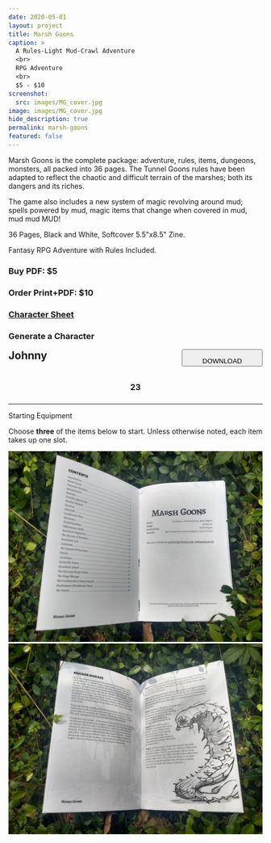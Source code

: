 ```yaml
---
date: 2020-05-01
layout: project
title: Marsh Goons
caption: >
  A Rules-Light Mud-Crawl Adventure
  <br>
  RPG Adventure
  <br>
  $5 - $10
screenshot:
  src: images/MG_cover.jpg
image: images/MG_cover.jpg
hide_description: true
permalink: marsh-goons
featured: false
---
```


<div class="shoppingCard">
  <div class="shoppingColumn">
    <p>Marsh Goons is the complete package: adventure, rules, items, dungeons, monsters, all packed into 36 pages. The Tunnel Goons rules have been adapted to reflect the chaotic and difficult terrain of the marshes; both its dangers and its riches.<p>
    </p>The game also includes a new system of magic revolving around mud; spells powered by mud, magic items that change when covered in mud, mud mud MUD!</p>
    <p>36 Pages, Black and White, Softcover 5.5"x8.5" Zine.</p>
    <p>Fantasy RPG Adventure with Rules Included.</p>
  </div>
  <div class="shoppingColumn">
    <a class="btn shoppingButton snipcart-add-item" 
      data-item-id="marsh-goons-pdf" 
      data-item-price="5.00"
      data-item-url="/marsh-goons"
      data-item-description="Includes the PDF. Marsh Goons is the complete package: adventure, rules, items, dungeons, monsters, all packed into 36 pages."
      data-item-image="/images/MG_cover.jpg" 
      data-item-name="Marsh Goons (PDF)"
      data-item-file-guid="b6bfc4aa-9af8-4382-bc1a-0e7e82b4d43b"
      data-item-shippable="false"
      data-item-max-quantity="1">
      <h3>Buy PDF: $5</h3>
    </a>
      <a class="btn shoppingButton snipcart-add-item" 
      data-item-id="marsh-goons-print" 
      data-item-price="10.00"
      data-item-url="/marsh-goons"
      data-item-description="Includes a printed zine and the PDF. Marsh Goons is the complete package: adventure, rules, items, dungeons, monsters, all packed into 36 pages."
      data-item-image="/images/MG_cover.jpg" 
      data-item-name="Marsh Goons (Print + PDF)"
      data-item-file-guid="b6bfc4aa-9af8-4382-bc1a-0e7e82b4d43b"
      data-item-weight="61"
      data-item-length="23"
      data-item-width="16"
      data-item-height="3"
      data-item-shippable="true">
      <h3>Order Print+PDF: $10</h3>
    </a>
    <a class="btn bonemarshes-btn" href="/files/MG_CharSheet.pdf" target="_blank">
      <h3>Character Sheet</h3>
    </a> 
    <a id="CharButton" class="btn bonemarshes-btn" onclick="mg_generate()">
      <h3>Generate a Character</h3>
    </a>
  </div>
</div>

<p> </p>

<div class="container bonemarshesCard" id="charCard">
  <div style="display:flex;justify-content:space-between;">
    <h2 id="charName" style="margin-top:0px;">Johnny</h2>
    <button id="downloadBTN" class="btn bonemarshes-btn-sm data-html2canvas-ignore" onclick="mg_saveCharacterIMG()" style="width:160px;margin-bottom:auto;">
      <p style="margin-bottom: 0;">DOWNLOAD</p>
    </button>
  </div>
  <div class="row">
		<div class="col-md col-10"><h3 id="charHP" style="text-align:center;">23</h3></div>
		<div class="col-md col-10"><h3 style="text-align:center;" id="charPOW"></h3></div>
		<div class="col-md col-10"><h3 style="text-align:center;" id="charINS"></h3></div>
		<div class="col-md col-10"><h3 style="text-align:center;" id="charKNO"></h3></div>
	</div>
  <hr>
  <p class="h2" style="margin-top: 10px;" id="charEquip">Starting Equipment</p>
  <p>Choose <strong>three</strong> of the items below to start. Unless otherwise noted, each item takes up one slot.</p>
  <p id="charItems"></p>
</div>

<div class="shoppingImages">
  <a href="/images/MG_index.jpg" target="_blank"><img class="shoppingImage"  src="/images/MG_index.jpg" alt="MG_index.jpg"></a>
  <a href="/images/MG_mucker.jpg" target="_blank"><img class="shoppingImage"  src="/images/MG_mucker.jpg" alt="MG_mucker.jpg"></a>
  </div>

<script async src="/assets/generator_resources/mg_generator.js" charset="utf-8"></script>
